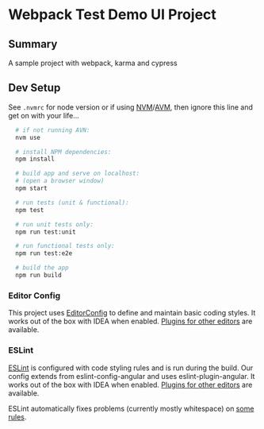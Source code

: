 # Webpack Test Demo UI Project

## Summary

A sample project with webpack, karma and cypress

## Dev Setup <a name="devsetup"></a>

See `.nvmrc` for node version or if using
[NVM](https://github.com/creationix/nvm#installation)/[AVM](https://github.com/wbyoung/avn#install),
then ignore this line and get on with your life...

```bash
  # if not running AVN:
  nvm use

  # install NPM dependencies:
  npm install

  # build app and serve on localhost:
  # (open a browser window)
  npm start

  # run tests (unit & functional):
  npm test

  # run unit tests only:
  npm run test:unit

  # run functional tests only:
  npm run test:e2e

  # build the app
  npm run build
```


### Editor Config

This project uses [EditorConfig](http://editorconfig.org/) to define and maintain basic coding styles.
It works out of the box with IDEA when enabled. [Plugins for other editors](http://editorconfig.org/#download) are available.

### ESLint

[ESLint](http://eslint.org/) is configured with code styling rules and is run during the build. Our config extends from eslint-config-angular and uses eslint-plugin-angular.
It works out of the box with IDEA when enabled. [Plugins for other editors](http://eslint.org/docs/user-guide/integrations#editors) are available.

ESLint automatically fixes problems (currently mostly whitespace) on [some rules](http://eslint.org/docs/rules/).

